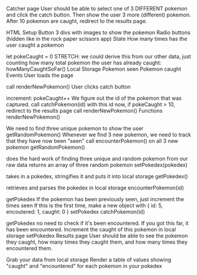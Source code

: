 Catcher page
User should be able to select one of 3 DIFFERENT pokemon and click the catch button. Then show the user 3 more (different) pokemon. After 10 pokemon are caught, redirect to the results page.

HTML Setup
Button
3 divs with images to show the pokemon
Radio buttons (hidden like in the rock paper scissors app)
State
How many times has the user caught a pokemon

let pokeCaught = 0
STRETCH: we could derive this from our other data, just counting how many total pokemon the user has already caught: howManyCaughtSoFar()
Local Storage
Pokemon seen
Pokemon caught
Events
User loads the page

call renderNewPokemon()
User clicks catch button

increment: pokeCaught++
We figure out the id of the pokemon that was captured.
call catchPokemon(id) with this id
now, if pokeCaught > 10, redirect to the results page
call renderNewPokemon()
Functions
renderNewPokemon()

We need to find three unique pokemon to show the user
getRandomPokemon()
Whenever we find 3 new pokemon, we need to track that they have now been "seen"
call encounterPokemon() on all 3 new pokemon
getRandomPokemon()

does the hard work of finding three unique and random pokemon from our raw data
returns an array of three random pokemon
setPokedex(pokedex)

takes in a pokedex, stringifies it and puts it into local storage
getPokedex()

retrieves and parses the pokedex in local storage
encounterPokemon(id)

getPokedex
If the pokemon has been previously seen, just increment the times seen
If this is the first time, make a new object with { id: 5, encoutered: 1, caught: 0 }
setPokedex
catchPokemon(id)

getPokedex
no need to check if it's been encountered. If you got this far, it has been encountered.
Increment the caught of this pokemon in local storage
setPokedex
Results page
User should be able to see the pokemon they caught, how many times they caught them, and how many times they encountered them.

Grab your data from local storage
Render a table of values showing "caught" and "encountered" for each pokemon in your pokedex
